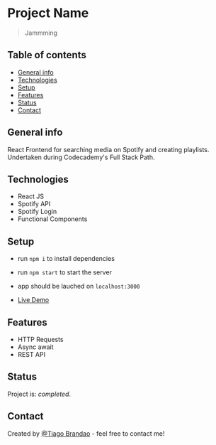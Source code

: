 # Project Name

> Jammming

## Table of contents

- [General info](#general-info)
- [Technologies](#technologies)
- [Setup](#setup)
- [Features](#features)
- [Status](#status)
- [Contact](#contact)

## General info

React Frontend for searching media on Spotify and creating playlists. Undertaken during Codecademy's Full Stack Path.

## Technologies

- React JS
- Spotify API
- Spotify Login
- Functional Components

## Setup

- run `npm i` to install dependencies
- run `npm start` to start the server
- app should be lauched on `localhost:3000`

- [Live Demo](https://jammming_cc.surge.sh)

## Features

- HTTP Requests
- Async await
- REST API

## Status

Project is: _completed_.

## Contact

Created by [@Tiago Brandao](https://www.imtiago.world/) - feel free to contact me!
